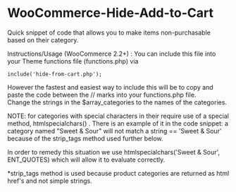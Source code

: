 WooCommerce-Hide-Add-to-Cart
============================

Quick snippet of code that allows you to make items non-purchasable based on their category.




Instructions/Usage (WooCommerce 2.2+) :
You can include this file into your Theme functions file (functions.php) via 

	include('hide-from-cart.php');


However the fastest and easiest way to include this will be to copy and paste the code between the // marks into your functions.php file.  
Change the strings in the $array_categories to the names of the categories.


NOTE: for categories with special characters in their require use of a special method, htmlspecialchars()  .  There is an example of it in the code snippet: a category named "Sweet & Sour" will not match a string == 'Sweet & Sour' because of the strip_tags method used further below.  

In order to remedy this situation we use htmlspecialchars('Sweet & Sour', ENT_QUOTES) which will allow it to evaluate correctly.

*strip_tags method is used because product categories are returned as html href's and not simple strings.
